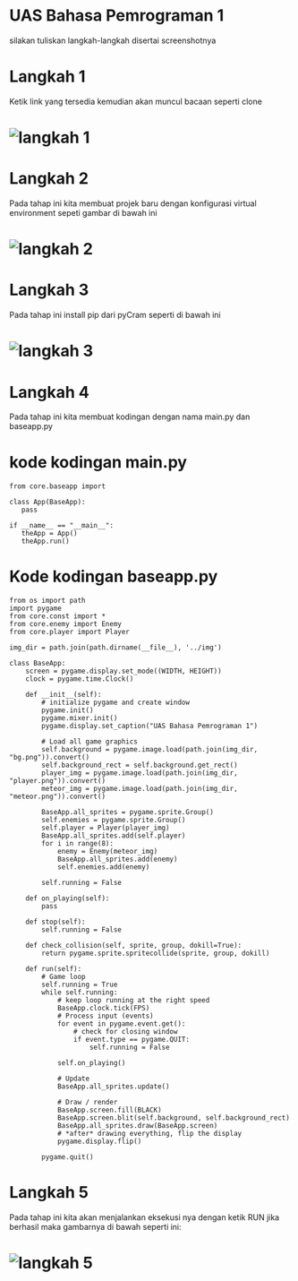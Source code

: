 # UAS Bahasa Pemrograman 1

silakan tuliskan langkah-langkah disertai screenshotnya

# Langkah 1

Ketik link yang tersedia kemudian akan muncul bacaan seperti clone

# ![langkah 1](https://user-images.githubusercontent.com/46734107/55854551-39d19c00-5b8f-11e9-8690-fceaaca6b420.png)

# Langkah 2

Pada tahap ini kita membuat projek baru dengan konfigurasi virtual environment sepeti gambar di bawah ini

# ![langkah 2](https://user-images.githubusercontent.com/46734107/55855084-b31dbe80-5b90-11e9-9daf-aa3fcdb34255.png)

# Langkah 3

Pada tahap ini install pip dari pyCram seperti di bawah ini

# ![langkah 3](https://user-images.githubusercontent.com/46734107/55855257-37704180-5b91-11e9-927a-549954c375b3.png)

# Langkah 4

Pada tahap ini kita membuat kodingan dengan nama main.py dan baseapp.py
 
# kode kodingan main.py
 
 ```
 from core.baseapp import 
 
class App(BaseApp):
    pass

if __name__ == "__main__":
    theApp = App()
    theApp.run()
``` 
 
# Kode kodingan baseapp.py

```
from os import path
import pygame
from core.const import *
from core.enemy import Enemy
from core.player import Player

img_dir = path.join(path.dirname(__file__), '../img')

class BaseApp:
    screen = pygame.display.set_mode((WIDTH, HEIGHT))
    clock = pygame.time.Clock()

    def __init__(self):
        # initialize pygame and create window
        pygame.init()
        pygame.mixer.init()
        pygame.display.set_caption("UAS Bahasa Pemrograman 1")

        # Load all game graphics
        self.background = pygame.image.load(path.join(img_dir, "bg.png")).convert()
        self.background_rect = self.background.get_rect()
        player_img = pygame.image.load(path.join(img_dir, "player.png")).convert()
        meteor_img = pygame.image.load(path.join(img_dir, "meteor.png")).convert()

        BaseApp.all_sprites = pygame.sprite.Group()
        self.enemies = pygame.sprite.Group()
        self.player = Player(player_img)
        BaseApp.all_sprites.add(self.player)
        for i in range(8):
            enemy = Enemy(meteor_img)
            BaseApp.all_sprites.add(enemy)
            self.enemies.add(enemy)

        self.running = False

    def on_playing(self):
        pass

    def stop(self):
        self.running = False

    def check_collision(self, sprite, group, dokill=True):
        return pygame.sprite.spritecollide(sprite, group, dokill)

    def run(self):
        # Game loop
        self.running = True
        while self.running:
            # keep loop running at the right speed
            BaseApp.clock.tick(FPS)
            # Process input (events)
            for event in pygame.event.get():
                # check for closing window
                if event.type == pygame.QUIT:
                    self.running = False

            self.on_playing()

            # Update
            BaseApp.all_sprites.update()

            # Draw / render
            BaseApp.screen.fill(BLACK)
            BaseApp.screen.blit(self.background, self.background_rect)
            BaseApp.all_sprites.draw(BaseApp.screen)
            # *after* drawing everything, flip the display
            pygame.display.flip()

        pygame.quit()
 ```
# Langkah 5

Pada tahap ini kita akan menjalankan eksekusi nya dengan  ketik RUN jika berhasil maka gambarnya di bawah seperti ini:

# ![langkah 5](https://user-images.githubusercontent.com/46734107/55857461-70abb000-5b97-11e9-84cb-11f254170415.png)

